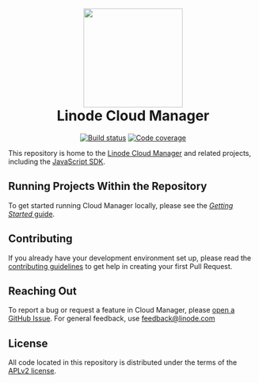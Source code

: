 <h1 align="center">
  <img src="https://www.linode.com/media/images/logos/diagonal/light/linode-logo_diagonal_light_medium.png" width="200" />
  <br />
  Linode Cloud Manager
</h1>

<p align="center">
  <a href="https://travis-ci.com/linode/manager"><img src="https://travis-ci.com/linode/manager.svg?branch=master" alt="Build status" /></a>
  <a href="https://coveralls.io/github/linode/manager?branch=master"><img src="https://coveralls.io/repos/github/linode/manager/badge.svg?branch=master" alt="Code coverage" /></a>
</p>

This repository is home to the [Linode Cloud Manager](https://cloud.linode.com) and related projects, including the [JavaScript SDK](https://www.npmjs.com/package/@linode/api-v4).

## Running Projects Within the Repository

To get started running Cloud Manager locally, please see the [_Getting Started_ guide](docs/GETTING_STARTED.md).

## Contributing

If you already have your development environment set up, please read the [contributing guidelines](docs/CONTRIBUTING.md) to get help in creating your first Pull Request.

## Reaching Out

To report a bug or request a feature in Cloud Manager, please [open a GitHub Issue](https://github.com/linode/manager/issues/new). For general feedback, use feedback@linode.com

## License

All code located in this repository is distributed under the terms of the [APLv2
license](LICENSE).
